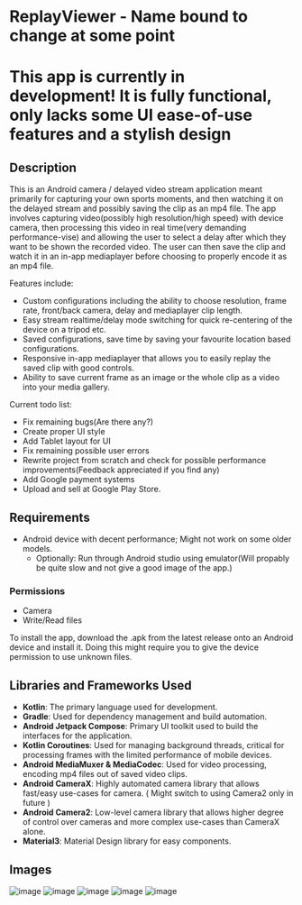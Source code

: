 # ReplayViewer - Name bound to change at some point

# This app is currently in development! It is fully functional, only lacks some UI ease-of-use features and a stylish design

## Description
This is an Android camera / delayed video stream application meant primarily for capturing your own sports moments, and then watching it on the delayed stream and possibly saving the clip as an mp4 file.
The app involves capturing video(possibly high resolution/high speed) with device camera, then processing this video in real time(very demanding performance-vise) and allowing the user to select a delay after which they want to be shown the recorded video. The user can then save the clip and watch it in an in-app mediaplayer before choosing to properly encode it as an mp4 file.

Features include:
- Custom configurations including the ability to choose resolution, frame rate, front/back camera, delay and mediaplayer clip length.
- Easy stream realtime/delay mode switching for quick re-centering of the device on a tripod etc.
- Saved configurations, save time by saving your favourite location based configurations.
- Responsive in-app mediaplayer that allows you to easily replay the saved clip with good controls.
- Ability to save current frame as an image or the whole clip as a video into your media gallery.

Current todo list:
- Fix remaining bugs(Are there any?)
- Create proper UI style
- Add Tablet layout for UI
- Fix remaining possible user errors
- Rewrite project from scratch and check for possible performance improvements(Feedback appreciated if you find any)
- Add Google payment systems
- Upload and sell at Google Play Store.


## Requirements
- Android device with decent performance; Might not work on some older models.
    - Optionally: Run through Android studio using emulator(Will propably be quite slow and not give a good image of the app.)

 ### Permissions
 - Camera
 - Write/Read files
 
To install the app, download the .apk from the latest release onto an Android device and install it. 
Doing this might require you to give the device permission to use unknown files.

## Libraries and Frameworks Used

- **Kotlin**: The primary language used for development.
- **Gradle**: Used for dependency management and build automation.
- **Android Jetpack Compose**: Primary UI toolkit used to build the interfaces for the application.
- **Kotlin Coroutines**: Used for managing background threads, critical for processing frames with the limited performance of mobile devices.
- **Android MediaMuxer & MediaCodec**: Used for video processing, encoding mp4 files out of saved video clips.
- **Android CameraX**: Highly automated camera library that allows fast/easy use-cases for camera. ( Might switch to using Camera2 only in future )
- **Android Camera2**: Low-level camera library that allows higher degree of control over cameras and more complex use-cases than CameraX alone.
- **Material3**: Material Design library for easy components.

## Images
![image](https://github.com/user-attachments/assets/469b9038-104a-427f-af18-63a364e43fa0)
![image](https://github.com/user-attachments/assets/cb21d9d0-2168-4a99-9d96-0002a0f1d47d)
![image](https://github.com/user-attachments/assets/6548315f-9c4e-4848-b799-9864c62785ab)
![image](https://github.com/user-attachments/assets/a1f50e4c-4ee3-4bae-891d-4e171c893373)
![image](https://github.com/user-attachments/assets/5836d98d-e5ed-487e-8146-f7358bf53740)





